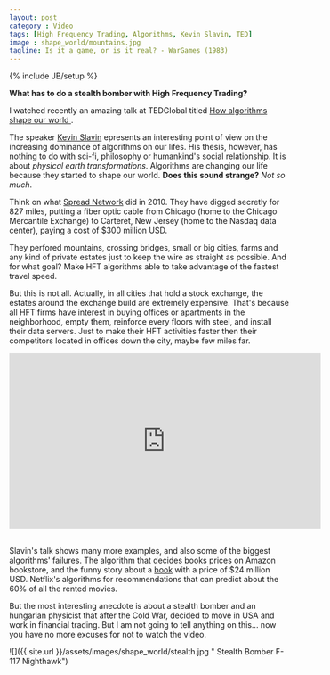 ```yaml
---
layout: post
category : Video
tags: [High Frequency Trading, Algorithms, Kevin Slavin, TED]
image : shape_world/mountains.jpg
tagline: Is it a game, or is it real? - WarGames (1983)
---
```

{% include JB/setup %}

**What has to do a stealth bomber with High Frequency Trading?**

<!--more-->

I watched recently an amazing talk at TEDGlobal titled [How algorithms shape our world ](http://ed.ted.com/lessons/kevin-slavin-how-algorithms-shape-our-world).

The speaker [Kevin Slavin](https://www.media.mit.edu/people/slavin) epresents an interesting point of view on the increasing dominance of algorithms on our lifes. His thesis, however, has nothing to do with sci-fi, philosophy or humankind's social relationship. It is about *physical earth transformations*. Algorithms are changing our life because they started to shape our world. **Does this sound strange?** *Not so much*.

Think on what [Spread Network](https://en.wikipedia.org/wiki/Spread_Networks) did in 2010. They have digged secretly for 827 miles, putting a fiber optic cable from Chicago (home to the Chicago Mercantile Exchange) to Carteret, New Jersey (home to the Nasdaq data center), paying a cost of $300 million USD.


They perfored mountains, crossing bridges, small or big cities, farms and any kind of private estates just to keep the wire as straight as possible. And for what goal? Make  HFT algorithms able to take advantage of the fastest travel speed.

But this is not all. Actually, in all cities that hold a stock exchange, the estates around the exchange build are extremely expensive. That's because all HFT firms have interest in buying offices or apartments in the neighborhood, empty them, reinforce every floors with steel, and install their data servers. Just to make their HFT activities faster then their competitors located in offices down the city, maybe few miles far.

<div style="text-align:center" markdown="1">
<iframe width="560" height="315" src="https://www.youtube.com/embed/ENWVRcMGDoU" frameborder="0" allowfullscreen></iframe>
<br>
<br>
</div>

Slavin's talk shows many more examples, and also some of the biggest algorithms' failures. The algorithm that decides books prices on Amazon bookstore, and the funny story about a [book](http://www.wired.com/2011/04/amazon-flies-24-million) with a price of $24 million USD. Netflix's algorithms for recommendations that can predict about the 60% of all the rented movies.

But the most interesting anecdote is about a stealth bomber and an hungarian physicist that after the Cold War, decided to move in USA and work in financial trading. But I am not going to tell anything on this... now you have no more excuses for not to watch the video.

![]({{ site.url }}/assets/images/shape_world/stealth.jpg " Stealth Bomber F-117 Nighthawk")


